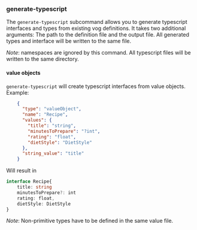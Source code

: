 ### generate-typescript

The `generate-typescript` subcommand allows you to generate typescript interfaces and types from existing vog definitions.
It takes two additional arguments: The path to the definition file and the output file. All generated types and interface
will be written to the same file.

*Note*: namespaces are ignored by this command. All typescript files will be written to the same directory.

#### value objects

`generate-typescript` will create typescript interfaces from value objects. Example:

```json
    {
      "type": "valueObject",
      "name": "Recipe",
      "values": {
        "title": "string",
        "minutesToPrepare": "?int",
        "rating": "float",
        "dietStyle": "DietStyle"
      },
      "string_value": "title"
    }
```

Will result in

```typescript
interface Recipe{
    title: string
    minutesToPrepare?: int
    rating: float,
    dietStyle: DietStyle
}
```

*Note*: Non-primitive types have to be defined in the same value file. 